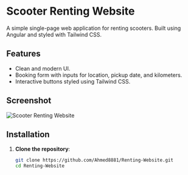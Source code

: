 # Scooter Renting Website

A simple single-page web application for renting scooters. Built using Angular and styled with Tailwind CSS.

## Features

- Clean and modern UI.
- Booking form with inputs for location, pickup date, and kilometers.
- Interactive buttons styled using Tailwind CSS.

## Screenshot

![Scooter Renting Website](![image](https://github.com/user-attachments/assets/c8cebb38-ed65-4487-8826-bdae31a34a5a)
)

## Installation

1. **Clone the repository**:
   ```bash
   git clone https://github.com/Ahmed8881/Renting-Website.git
   cd Renting-Website
